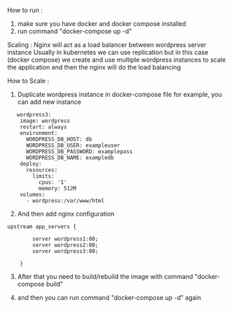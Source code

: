 How to run :
1. make sure you have docker and docker compose installed
2. run command "docker-compose up -d"

Scaling : 
Nginx will act as a load balancer between wordpress server instance
Usually in kubernetes we can use replication but in this case (docker compose) we create and use multiple wordpress instances to scale the application and then the nginx will do the load balancing

How to Scale :
1. Duplicate wordpress instance in docker-compose file
   for example, you can add new instance 
```
   wordpress3:
    image: wordpress
    restart: always
    environment:
      WORDPRESS_DB_HOST: db
      WORDPRESS_DB_USER: exampleuser
      WORDPRESS_DB_PASSWORD: examplepass
      WORDPRESS_DB_NAME: exampledb
    deploy:
      resources:
        limits:
          cpus: '1'
          memory: 512M
    volumes:
      - wordpress:/var/www/html
```

2. And then add nginx configuration
```
upstream app_servers {

        server wordpress1:80;
        server wordpress2:80;
        server wordpress3:80;

    }
```

3. After that you need to build/rebuild the image with command "docker-compose build"

4. and then you can run command "docker-compose up -d" again
